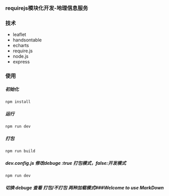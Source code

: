 ### requirejs模块化开发-地理信息服务
### 技术
* leaflet
* handsontable
* echarts
* require.js
* node.js
* express
### 使用
##### 初始化
`npm install`
##### 运行
`npm run dev`
##### 打包
`npm run build`
##### dev.config.js 修改debuge :true 打包模式，false:开发模式
`npm run dev`
##### 切换 debuge 查看 打包/不打包 两种加载模式###Welcome to use MarkDown